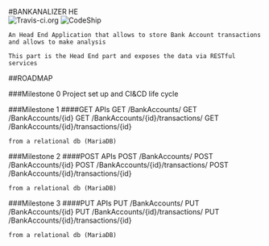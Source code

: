 #BANKANALIZER HE     
![Travis-ci.org](https://travis-ci.org/marcomaccio/bankanalyzer-he.svg?branch=master)
![CodeShip](https://codeship.com/projects/319f4a40-6f58-0133-4513-7ae947dfb2ee/status?branch=master)


	An Head End Application that allows to store Bank Account transactions and allows to make analysis

	This part is the Head End part and exposes the data via RESTful services

##ROADMAP

###Milestone 0 
Project set up and CI&CD life cycle

###Milestone 1 
####GET APIs
	GET /BankAccounts/
	GET /BankAccounts/{id}
	GET /BankAccounts/{id}/transactions/
	GET /BankAccounts/{id}/transactions/{id}

	from a relational db (MariaDB)

###Milestone 2 
####POST APIs
	POST /BankAccounts/
	POST /BankAccounts/{id}
	POST /BankAccounts/{id}/transactions/
	POST /BankAccounts/{id}/transactions/{id}

	from a relational db (MariaDB)

###Milestone 3 
####PUT APIs
	PUT /BankAccounts/
	PUT /BankAccounts/{id}
	PUT /BankAccounts/{id}/transactions/
	PUT /BankAccounts/{id}/transactions/{id}	

	from a relational db (MariaDB)
